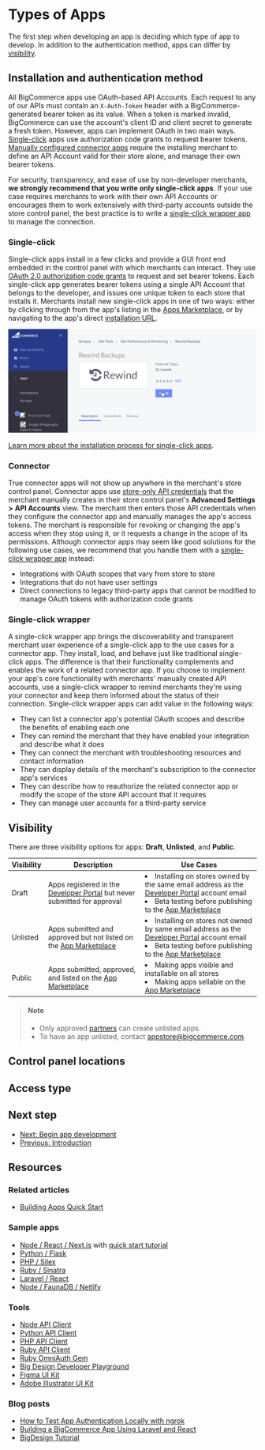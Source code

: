 # Types of Apps



The first step when developing an app is deciding which type of app to develop. In addition to the authentication method, apps can differ by [visibility](#visibility). 

## Installation and authentication method

All BigCommerce apps use OAuth-based API Accounts. Each request to any of our APIs must contain an `X-Auth-Token` header with a BigCommerce-generated bearer token as its value. When a token is marked invalid, BigCommerce can use the account's client ID and client secret to generate a fresh token. However, apps can implement OAuth in two main ways. [Single-click](#single-click) apps use authorization code grants to request bearer tokens. [Manually configured connector apps](#connector) require the installing merchant to define an API Account valid for their store alone, and manage their own bearer tokens. 

For security, transparency, and ease of use by non-developer merchants, **we strongly recommend that you write only single-click apps**. If your use case requires merchants to work with their own API Accounts or encourages them to work extensively with third-party accounts outside the store control panel, the best practice is to write a [single-click wrapper app](#single-click-wrapper) to manage the connection.

### Single-click

Single-click apps install in a few clicks and provide a GUI front end embedded in the control panel with which merchants can interact. They use [OAuth 2.0 authorization code grants](https://oauth.net/2/grant-types/authorization-code/) to request and set bearer tokens. Each single-click app generates bearer tokens using a single API Account that belongs to the developer, and issues one unique token to each store that installs it. Merchants install new single-click apps in one of two ways: either by clicking through from the app's listing in the [Apps Marketplace](), or by navigating to the app's direct [installation URL]().

![Install an app from the marketplace](https://raw.githubusercontent.com/bigcommerce/dev-docs/master/assets/images/apps-02-types-01.png "Install an app from the marketplace")

[Learn more about the installation process for single-click apps](https://developer.bigcommerce.com/api-docs/apps/guide/auth).

### Connector
True connector apps will not show up anywhere in the merchant's store control panel. Connector apps use [store-only API credentials](/api-docs/getting-started/authentication/rest-api-authentication#store-api-accounts) that the merchant manually creates in their store control panel's **Advanced Settings** **>** **API Accounts** view. The merchant then enters those API credentials when they configure the connector app and manually manages the app's access tokens. The merchant is responsible for revoking or changing the app's access when they stop using it, or it requests a change in the scope of its permissions. Although connector apps may seem like good solutions for the following use cases, we recommend that you handle them with a [single-click wrapper app](#single-click-wrapper) instead: 

- Integrations with OAuth scopes that vary from store to store
- Integrations that do not have user settings
- Direct connections to legacy third-party apps that cannot be modified to manage OAuth tokens with authorization code grants

### Single-click wrapper

A single-click wrapper app brings the discoverability and transparent merchant user experience of a single-click app to the use cases for a connector app. They install, load, and behave just like traditional single-click apps. The difference is that their functionality complements and enables the work of a related connector app. If you choose to implement your app's core functionality with merchants' manually created API accounts, use a single-click wrapper to remind merchants they're using your connector and keep them informed about the status of their connection.  Single-click wrapper apps can add value in the following ways:

- They can list a connector app's potential OAuth scopes and describe the benefits of enabling each one
- They can remind the merchant that they have enabled your integration and describe what it does
- They can connect the merchant with troubleshooting resources and contact information
- They can display details of the merchant's subscription to the connector app's services
- They can describe how to reauthorize the related connector app or modify the scope of the store API account that it requires
- They can manage user accounts for a third-party service 


## Visibility
There are three visibility options for apps: **Draft**, **Unlisted**, and **Public**.

| Visibility | Description | Use Cases |
| --- | --- | --- |
| Draft | Apps registered in the [Developer Portal](https://devtools.bigcommerce.com/) but never submitted for approval | <li>Installing on stores owned by the same email address as the [Developer Portal](https://devtools.bigcommerce.com/auth/bigcommerce) account email</li><li>Beta testing before publishing to the [App Marketplace](https://www.bigcommerce.com/apps/)</li> |
| Unlisted | Apps submitted and approved but not listed on the [App Marketplace](https://www.bigcommerce.com/apps/) | <li>Installing on stores not owned by same email address as the [Developer Portal](https://devtools.bigcommerce.com/auth/bigcommerce) account email</li><li>Beta testing before publishing to the [App Marketplace](https://www.bigcommerce.com/apps/) |
| Public | Apps submitted, approved, and listed on the [App Marketplace](https://www.bigcommerce.com/apps/) | <li>Making apps visible and installable on all stores</li><li>Making apps sellable on the [App Marketplace](https://www.bigcommerce.com/apps/) |

<!-- theme: info -->
> #### Note
> * Only approved [partners](https://www.bigcommerce.com/partners/) can create unlisted apps.
> * To have an app unlisted, contact <a href="mailto:appstore@bigcommerce.com">appstore@bigcommerce.com</a>.


## Control panel locations

## Access type

## Next step
* [Next: Begin app development](https://developer.bigcommerce.com/api-docs/apps/guide/development)
* [Previous: Introduction](https://developer.bigcommerce.com/api-docs/apps/guide/intro)

## Resources

### Related articles
* [Building Apps Quick Start](/api-docs/apps/quick-start)

### Sample apps
* [Node / React / Next.js](https://github.com/bigcommerce/sample-app-nodejs) with [quick start tutorial](https://developer.bigcommerce.com/api-docs/apps/quick-start)
* [Python / Flask](https://github.com/bigcommerce/hello-world-app-python-flask)
* [PHP / Silex](https://github.com/bigcommerce/hello-world-app-php-silex)
* [Ruby / Sinatra](https://github.com/bigcommerce/hello-world-app-ruby-sinatra)
* [Laravel / React](https://github.com/bigcommerce/laravel-react-sample-app)
* [Node / FaunaDB / Netlify](https://github.com/bigcommerce/channels-app/)

### Tools
* [Node API Client](https://github.com/bigcommerce/node-bigcommerce/)
* [Python API Client](https://github.com/bigcommerce/bigcommerce-api-python)
* [PHP API Client](https://github.com/bigcommerce/bigcommerce-api-php)
* [Ruby API Client](https://github.com/bigcommerce/bigcommerce-api-ruby)
* [Ruby OmniAuth Gem](https://github.com/bigcommerce/omniauth-bigcommerce)
* [Big Design Developer Playground](https://developer.bigcommerce.com/big-design)
* [Figma UI Kit](//figma.com/file/jTVuUkiZ1j3rux8WHG4IKK/BigDesign-UI-Kit?node-id=0%3A1/duplicate)
* [Adobe Illustrator UI Kit](https://design.bigcommerce.com/bigdesign-ui-kit)

### Blog posts
* [How to Test App Authentication Locally with ngrok](https://medium.com/bigcommerce-developer-blog/how-to-test-app-authentication-locally-with-ngrok-149150bfe4cf)
* [Building a BigCommerce App Using Laravel and React](https://medium.com/bigcommerce-developer-blog/building-a-bigcommerce-app-using-laravel-and-react-711ceceb5006)
* [BigDesign Tutorial](https://medium.com/bigcommerce-developer-blog/bigdesign-build-native-looking-uis-with-the-bigcommerce-design-system-fb06a01a24f2)
